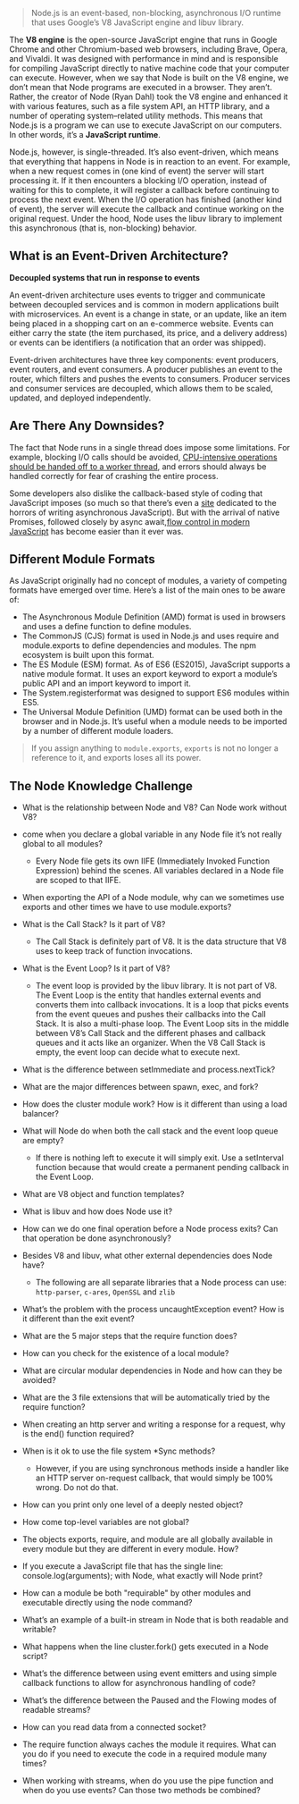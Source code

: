 
>Node.js is an event-based, non-blocking, asynchronous I/O runtime that uses Google’s V8 JavaScript engine and libuv library.

The **V8 engine** is the open-source JavaScript engine that runs in Google Chrome and other Chromium-based web browsers, including Brave, Opera, and Vivaldi. It was designed with performance in mind and is responsible for compiling JavaScript directly to native machine code that your computer can execute. However, when we say that Node is built on the V8 engine, we don’t mean that Node programs are executed in a browser. They aren’t. Rather, the creator of Node (Ryan Dahl) took the V8 engine and enhanced it with various features, such as a file system API, an HTTP library, and a number of operating system–related utility methods. This means that Node.js is a program we can use to execute JavaScript on our computers. In other words, it’s a **JavaScript runtime**.

Node.js, however, is single-threaded. It’s also event-driven, which means that everything that happens in Node is in reaction to an event. For example, when a new request comes in (one kind of event) the server will start processing it. If it then encounters a blocking I/O operation, instead of waiting for this to complete, it will register a callback before continuing to process the next event. When the I/O operation has finished (another kind of event), the server will execute the callback and continue working on the original request. Under the hood, Node uses the libuv library to implement this asynchronous (that is, non-blocking) behavior.

##  What is an Event-Driven Architecture?
**Decoupled systems that run in response to events**

An event-driven architecture uses events to trigger and communicate between decoupled services and is common in modern applications built with microservices. An event is a change in state, or an update, like an item being placed in a shopping cart on an e-commerce website. Events can either carry the state (the item purchased, its price, and a delivery address) or events can be identifiers (a notification that an order was shipped).

Event-driven architectures have three key components: event producers, event routers, and event consumers. A producer publishes an event to the router, which filters and pushes the events to consumers. Producer services and consumer services are decoupled, which allows them to be scaled, updated, and deployed independently.

## Are There Any Downsides?

The fact that Node runs in a single thread does impose some limitations. For example, blocking I/O calls should be avoided, [CPU-intensive operations should be handed off to a worker thread](https://blog.logrocket.com/node-js-multithreading-what-are-worker-threads-and-why-do-they-matter-48ab102f8b10/), and errors should always be handled correctly for fear of crashing the entire process.

Some developers also dislike the callback-based style of coding that JavaScript imposes (so much so that there’s even a [site](http://callbackhell.com/) dedicated to the horrors of writing asynchronous JavaScript). But with the arrival of native Promises, followed closely by async await,[flow control in modern JavaScript](https://www.sitepoint.com/flow-control-callbacks-promises-async-await/) has become easier than it ever was.

## Different Module Formats

As JavaScript originally had no concept of modules, a variety of competing formats have emerged over time. Here’s a list of the main ones to be aware of:

- The Asynchronous Module Definition (AMD) format is used in browsers and uses a define function to define modules.
- The CommonJS (CJS) format is used in Node.js and uses require and module.exports to define dependencies and modules. The npm ecosystem is built upon this format.
- The ES Module (ESM) format. As of ES6 (ES2015), JavaScript supports a native module format. It uses an export keyword to export a module’s public API and an import keyword to import it.
- The System.registerformat was designed to support ES6 modules within ES5.
- The Universal Module Definition (UMD) format can be used both in the browser and in Node.js. It’s useful when a module needs to be imported by a number of different module loaders.

>If you assign anything to `module.exports`, `exports` is not no longer a reference to it, and exports loses all its power.

## The Node Knowledge Challenge



- What is the relationship between Node and V8? Can Node work without V8?

- come when you declare a global variable in any Node file it’s not really global to all modules?

  - Every Node file gets its own IIFE (Immediately Invoked Function Expression) behind the scenes. All variables declared in a Node file are scoped to that IIFE.

- When exporting the API of a Node module, why can we sometimes use exports and other times we have to use module.exports?

- What is the Call Stack? Is it part of V8?

  - The Call Stack is definitely part of V8. It is the data structure that V8 uses to keep track of function invocations. 

- What is the Event Loop? Is it part of V8?

  - The event loop is provided by the libuv library. It is not part of V8. The Event Loop is the entity that handles external events and converts them into callback invocations. It is a loop that picks events from the event queues and pushes their callbacks into the Call Stack. It is also a multi-phase loop. The Event Loop sits in the middle between V8’s Call Stack and the different phases and callback queues and it acts like an organizer. When the V8 Call Stack is empty, the event loop can decide what to execute next.

- What is the difference between setImmediate and process.nextTick?

- What are the major differences between spawn, exec, and fork?

- How does the cluster module work? How is it different than using a load balancer?

- What will Node do when both the call stack and the event loop queue are empty?

  - If there is nothing left to execute it will simply exit. Use a setInterval function because that would create a permanent pending callback in the Event Loop.

- What are V8 object and function templates?

- What is libuv and how does Node use it?

- How can we do one final operation before a Node process exits? Can that operation be done asynchronously?

- Besides V8 and libuv, what other external dependencies does Node have?

  - The following are all separate libraries that a Node process can use: `http-parser`, `c-ares`, `OpenSSL` and `zlib`

- What’s the problem with the process uncaughtException event? How is it different than the exit event?

- What are the 5 major steps that the require function does?

- How can you check for the existence of a local module?

- What are circular modular dependencies in Node and how can they be avoided?

- What are the 3 file extensions that will be automatically tried by the require function?

- When creating an http server and writing a response for a request, why is the end() function required?

- When is it ok to use the file system *Sync methods?

  - However, if you are using synchronous methods inside a handler like an HTTP server on-request callback, that would simply be 100% wrong. Do not do that.

- How can you print only one level of a deeply nested object?

- How come top-level variables are not global?

- The objects exports, require, and module are all globally available in every module but they are different in every module. How?

- If you execute a JavaScript file that has the single line: console.log(arguments); with Node, what exactly will Node print?

- How can a module be both "requirable" by other modules and executable directly using the node command?

- What’s an example of a built-in stream in Node that is both readable and writable?

- What happens when the line cluster.fork() gets executed in a Node script?

- What’s the difference between using event emitters and using simple callback functions to allow for asynchronous handling of code?

- What’s the difference between the Paused and the Flowing modes of readable streams?

- How can you read data from a connected socket?

- The require function always caches the module it requires. What can you do if you need to execute the code in a required module many times?

- When working with streams, when do you use the pipe function and when do you use events? Can those two methods be combined?



